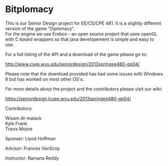 Bitplomacy
=========

This is our Senior Design project for EE/CS/CPE 481.  It is a slightly different version of the game "Diplomacy".  
For the engine we use Erebos - an open source project that uses openGL with C based wrappers so that java developement
is simple and easy to use.

For a full listing of the API and a download of the game please go to:

http://www.csee.wvu.edu/seniordesign/2013springee480-gp04/

Please note that the download provided has had some issues with Windows 8 but has worked on most other OS's.

For more details about the project and the contributors please visit our wiki:

https://seniordesign.lcsee.wvu.edu/2013springee480-gp04/

Contributors:

Wisam Al-malack  
Kyle Frank  
Travis Moore  

Sponser:
Llyod Hoffman

Advisor:
Frances VanScoy

Instructor:
Ramana Reddy
